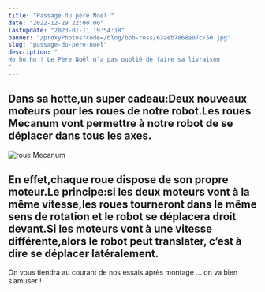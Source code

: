 ```yaml
---
title: "Passage du père Noël "
date: "2022-12-29 22:00:00"
lastupdate: "2023-01-11 19:54:18"
banner: "/proxyPhotos?code=/blog/bob-ross/63aeb7868a07c/50.jpg"
slug: "passage-du-pere-noel"
description: " 
Ho ho ho ! Le Père Noël n’a pas oublié de faire sa livraison
"
---
```

## Dans sa hotte,un super cadeau:Deux nouveaux moteurs pour les roues de notre robot.Les roues Mecanum vont permettre à notre robot de se déplacer dans tous les axes. 

![roue Mecanum](/proxyPhotos?code=/blog/bob-ross/63aec0fa211fb/75.jpg)

## En effet,chaque roue dispose de son propre moteur.Le principe:si les deux moteurs vont à la même vitesse,les roues tourneront dans le même sens de rotation et le robot se déplacera droit devant.Si les moteurs vont à une vitesse différente,alors le robot peut translater, c’est à dire se déplacer latéralement. 

On vous tiendra au courant de nos essais après montage … on va bien s’amuser ! 
    